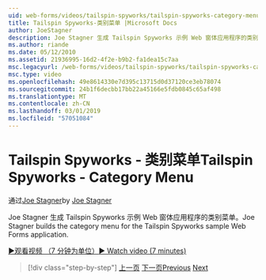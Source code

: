 ```yaml
---
uid: web-forms/videos/tailspin-spyworks/tailspin-spyworks-category-menu
title: Tailspin Spyworks-类别菜单 |Microsoft Docs
author: JoeStagner
description: Joe Stagner 生成 Tailspin Spyworks 示例 Web 窗体应用程序的类别菜单。
ms.author: riande
ms.date: 05/12/2010
ms.assetid: 21936995-16d2-4f2e-b9b2-fa1dea15c7aa
msc.legacyurl: /web-forms/videos/tailspin-spyworks/tailspin-spyworks-category-menu
msc.type: video
ms.openlocfilehash: 49e8614330e7d395c13715d0d37120ce3eb78074
ms.sourcegitcommit: 24b1f6decbb17bb22a45166e5fdb0845c65af498
ms.translationtype: MT
ms.contentlocale: zh-CN
ms.lasthandoff: 03/01/2019
ms.locfileid: "57051084"
---
```

<a name="tailspin-spyworks---category-menu"></a><span data-ttu-id="fdf84-103">Tailspin Spyworks - 类别菜单</span><span class="sxs-lookup"><span data-stu-id="fdf84-103">Tailspin Spyworks - Category Menu</span></span>
====================
<span data-ttu-id="fdf84-104">通过[Joe Stagner](https://github.com/JoeStagner)</span><span class="sxs-lookup"><span data-stu-id="fdf84-104">by [Joe Stagner](https://github.com/JoeStagner)</span></span>

<span data-ttu-id="fdf84-105">Joe Stagner 生成 Tailspin Spyworks 示例 Web 窗体应用程序的类别菜单。</span><span class="sxs-lookup"><span data-stu-id="fdf84-105">Joe Stagner builds the category menu for the Tailspin Spyworks sample Web Forms application.</span></span>

[<span data-ttu-id="fdf84-106">&#9654;观看视频 （7 分钟为单位）</span><span class="sxs-lookup"><span data-stu-id="fdf84-106">&#9654; Watch video (7 minutes)</span></span>](https://channel9.msdn.com/Blogs/ASP-NET-Site-Videos/tailspin-spyworks-category-menu)

> [!div class="step-by-step"]
> <span data-ttu-id="fdf84-107">[上一页](tailspin-spyworks-directory-organization.md)
> [下一页](tailspin-spyworks-display-the-product-list.md)</span><span class="sxs-lookup"><span data-stu-id="fdf84-107">[Previous](tailspin-spyworks-directory-organization.md)
[Next](tailspin-spyworks-display-the-product-list.md)</span></span>
